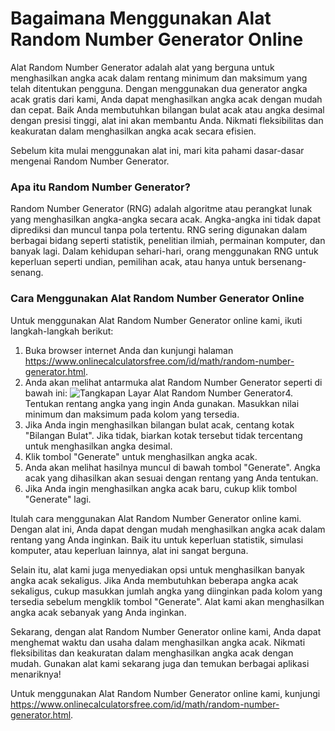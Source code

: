 Bagaimana Menggunakan Alat Random Number Generator Online
=========================================================

Alat Random Number Generator adalah alat yang berguna untuk menghasilkan angka acak dalam rentang minimum dan maksimum yang telah ditentukan pengguna. Dengan menggunakan dua generator angka acak gratis dari kami, Anda dapat menghasilkan angka acak dengan mudah dan cepat. Baik Anda membutuhkan bilangan bulat acak atau angka desimal dengan presisi tinggi, alat ini akan membantu Anda. Nikmati fleksibilitas dan keakuratan dalam menghasilkan angka acak secara efisien.

Sebelum kita mulai menggunakan alat ini, mari kita pahami dasar-dasar mengenai Random Number Generator.

### Apa itu Random Number Generator?

Random Number Generator (RNG) adalah algoritme atau perangkat lunak yang menghasilkan angka-angka secara acak. Angka-angka ini tidak dapat diprediksi dan muncul tanpa pola tertentu. RNG sering digunakan dalam berbagai bidang seperti statistik, penelitian ilmiah, permainan komputer, dan banyak lagi. Dalam kehidupan sehari-hari, orang menggunakan RNG untuk keperluan seperti undian, pemilihan acak, atau hanya untuk bersenang-senang.

### Cara Menggunakan Alat Random Number Generator Online

Untuk menggunakan Alat Random Number Generator online kami, ikuti langkah-langkah berikut:

1. Buka browser internet Anda dan kunjungi halaman <https://www.onlinecalculatorsfree.com/id/math/random-number-generator.html>.
2. Anda akan melihat antarmuka alat Random Number Generator seperti di bawah ini:
![Tangkapan Layar Alat Random Number Generator](screenshot.png)4. Tentukan rentang angka yang ingin Anda gunakan. Masukkan nilai minimum dan maksimum pada kolom yang tersedia.
5. Jika Anda ingin menghasilkan bilangan bulat acak, centang kotak "Bilangan Bulat". Jika tidak, biarkan kotak tersebut tidak tercentang untuk menghasilkan angka desimal.
6. Klik tombol "Generate" untuk menghasilkan angka acak.
7. Anda akan melihat hasilnya muncul di bawah tombol "Generate". Angka acak yang dihasilkan akan sesuai dengan rentang yang Anda tentukan.
8. Jika Anda ingin menghasilkan angka acak baru, cukup klik tombol "Generate" lagi.

Itulah cara menggunakan Alat Random Number Generator online kami. Dengan alat ini, Anda dapat dengan mudah menghasilkan angka acak dalam rentang yang Anda inginkan. Baik itu untuk keperluan statistik, simulasi komputer, atau keperluan lainnya, alat ini sangat berguna.

Selain itu, alat kami juga menyediakan opsi untuk menghasilkan banyak angka acak sekaligus. Jika Anda membutuhkan beberapa angka acak sekaligus, cukup masukkan jumlah angka yang diinginkan pada kolom yang tersedia sebelum mengklik tombol "Generate". Alat kami akan menghasilkan angka acak sebanyak yang Anda inginkan.

Sekarang, dengan alat Random Number Generator online kami, Anda dapat menghemat waktu dan usaha dalam menghasilkan angka acak. Nikmati fleksibilitas dan keakuratan dalam menghasilkan angka acak dengan mudah. Gunakan alat kami sekarang juga dan temukan berbagai aplikasi menariknya!

Untuk menggunakan Alat Random Number Generator online kami, kunjungi <https://www.onlinecalculatorsfree.com/id/math/random-number-generator.html>.